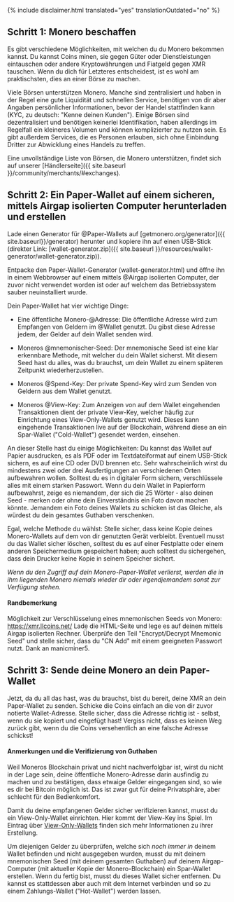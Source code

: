 {% include disclaimer.html translated="yes" translationOutdated="no" %}

## Schritt 1: Monero beschaffen

Es gibt verschiedene Möglichkeiten, mit welchen du du Monero bekommen
kannst. Du kannst Coins minen, sie gegen Güter oder Dienstleistungen
eintauschen oder andere Kryptowährungen und Fiatgeld gegen XMR
tauschen. Wenn du dich für Letzteres entscheidest, ist es wohl am
praktischsten, dies an einer Börse zu machen.

Viele Börsen unterstützen Monero. Manche sind zentralisiert und haben in der
Regel eine gute Liquidität und schnellen Service, benötigen von dir aber
Angaben persönlicher Informationen, bevor der Handel stattfinden kann (KYC,
zu deutsch: "Kenne deinen Kunden"). Einige Börsen sind dezentralisiert und
benötigen keinerlei Identifikation, haben allerdings im Regelfall ein
kleineres Volumen und können komplizierter zu nutzen sein. Es gibt außerdem
Services, die es Personen erlauben, sich ohne Einbindung Dritter zur
Abwicklung eines Handels zu treffen.

Eine unvollständige Liste von Börsen, die Monero unterstützen, findet sich
auf unserer [Händlerseite]({{ site.baseurl
}}/community/merchants/#exchanges).

## Schritt 2: Ein Paper-Wallet auf einem sicheren, mittels Airgap isolierten Computer herunterladen und erstellen

Lade einen Generator für @Paper-Wallets auf [getmonero.org/generator]({{
site.baseurl}}/generator) herunter und kopiere ihn auf einen USB-Stick
(direkter Link: [wallet-generator.zip]({{ site.baseurl
}}/resources/wallet-generator/wallet-generator.zip)).

Entpacke den Paper-Wallet-Generator (wallet-generator.html) und öffne ihn in
einem Webbrowser auf einem mittels @Airgap isolierten Computer, der zuvor
nicht verwendet worden ist oder auf welchem das Betriebssystem sauber
neuinstalliert wurde.

Dein Paper-Wallet hat vier wichtige Dinge:

- Eine öffentliche Monero-@Adresse: Die öffentliche Adresse wird zum
  Empfangen von Geldern im @Wallet genutzt. Du gibst diese Adresse jedem,
  der Gelder auf dein Wallet senden wird.

- Moneros @mnemonischer-Seed: Der mnemonische Seed ist eine klar erkennbare
  Methode, mit welcher du dein Wallet sicherst. Mit diesem Seed hast du
  alles, was du brauchst, um dein Wallet zu einem späteren Zeitpunkt
  wiederherzustellen.

- Moneros @Spend-Key: Der private Spend-Key wird zum Senden von Geldern aus
  dem Wallet genutzt.

- Moneros @View-Key: Zum Anzeigen von auf dem Wallet eingehenden
  Transaktionen dient der private View-Key, welcher häufig zur Einrichtung
  eines View-Only-Wallets genutzt wird. Dieses kann eingehende Transaktionen
  live auf der Blockchain, während diese an ein Spar-Wallet ("Cold-Wallet")
  gesendet werden, einsehen.

An dieser Stelle hast du einige Möglichkeiten: Du kannst das Wallet auf
Papier ausdrucken, es als PDF oder im Textdateiformat auf einem USB-Stick
sichern, es auf eine CD oder DVD brennen etc. Sehr wahrscheinlich wirst du
mindestens zwei oder drei Ausfertigungen an verschiedenen Orten aufbewahren
wollen. Solltest du es in digitaler Form sichern, verschlüssele alles mit
einem starken Passwort. Wenn du dein Wallet in Papierform aufbewahrst, zeige
es niemandem, der sich die 25 Wörter - also deinen Seed - merken oder ohne
dein Einverständnis ein Foto davon machen könnte. Jemandem ein Foto deines
Wallets zu schicken ist das Gleiche, als würdest du dein gesamtes Guthaben
verschenken.

Egal, welche Methode du wählst: Stelle sicher, dass keine Kopie deines
Monero-Wallets auf dem von dir genutzten Gerät verbleibt. Eventuell musst du
das Wallet sicher löschen, solltest du es auf einer Festplatte oder einem
anderen Speichermedium gespeichert haben; auch solltest du sichergehen, dass
dein Drucker keine Kopie in seinem Speicher sichert.

*Wenn du den Zugriff auf dein Monero-Paper-Wallet verlierst, werden die in ihm liegenden Monero niemals wieder dir oder irgendjemandem sonst zur Verfügung stehen.*

#### Randbemerkung

Möglichkeit zur Verschlüsselung eines mnemonischen Seeds von Monero: https://xmr.llcoins.net/ 
Lade die HTML-Seite und lege es auf deinen mittels Airgap isolierten
Rechner. Überprüfe den Teil "Encrypt/Decrypt Mnemonic Seed" und stelle
sicher, dass du "CN Add" mit einem geeigneten Passwort nutzt. Dank an
manicminer5.

## Schritt 3: Sende deine Monero an dein Paper-Wallet

Jetzt, da du all das hast, was du brauchst, bist du bereit, deine XMR an dein Paper-Wallet zu senden. Schicke die Coins einfach an die von dir zuvor notierte Wallet-Adresse. Stelle sicher, dass die Adresse richtig ist - selbst, wenn du sie kopiert und eingefügt hast! Vergiss nicht, dass es keinen Weg zurück gibt, wenn du die Coins versehentlich an eine falsche Adresse schickst! 

#### Anmerkungen und die Verifizierung von Guthaben

Weil Moneros Blockchain privat und nicht nachverfolgbar ist, wirst du nicht
in der Lage sein, deine öffentliche Monero-Adresse darin ausfindig zu machen
und zu bestätigen, dass etwaige Gelder eingegangen sind, so wie es dir bei
Bitcoin möglich ist. Das ist zwar gut für deine Privatsphäre, aber schlecht
für den Bedienkomfort.

Damit du deine empfangenen Gelder sicher verifizieren kannst, musst du ein
View-Only-Wallet einrichten. Hier kommt der View-Key ins Spiel. Im Eintrag
über
[View-Only-Wallets]({{site.baseurl}}/resources/user-guides/view_only.html)
finden sich mehr Informationen zu ihrer Erstellung.

Um diejenigen Gelder zu überprüfen, welche sich *noch immer in* deinem
Wallet befinden und nicht ausgegeben wurden, musst du mit deinem
mnemonischen Seed (mit deinem gesamten Guthaben) auf deinem Airgap-Computer
(mit aktueller Kopie der Monero-Blockchain) ein Spar-Wallet erstellen. Wenn
du fertig bist, musst du dieses Wallet sicher entfernen. Du kannst es
stattdessen aber auch mit dem Internet verbinden und so zu einem
Zahlungs-Wallet ("Hot-Wallet") werden lassen.
